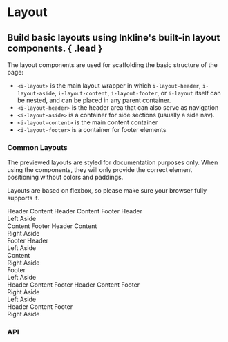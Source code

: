 # Layout
## Build basic layouts using Inkline's built-in layout components. { .lead }

The layout components are used for scaffolding the basic structure of the page:
- `<i-layout>` is the main layout wrapper in which `i-layout-header`, `i-layout-aside`, `i-layout-content`, `i-layout-footer`, or `i-layout` itself can be nested, and can be placed in any parent container.
- `<i-layout-header>` is the header area that can also serve as navigation
- `<i-layout-aside>` is a container for side sections (usually a side nav).
- `<i-layout-content>` is the main content container
- `<i-layout-footer>` is a container for footer elements

### Common Layouts

The previewed layouts are styled for documentation purposes only. When using the components, they will only 
provide the correct element positioning without colors and paddings.

Layouts are based on flexbox, so please make sure your browser fully supports it. 

<i-code-preview title="Content With Header">

<i-layout class="-preview">
    <i-layout-header>
        Header
    </i-layout-header>
    <i-layout-content>
        Content
    </i-layout-content>
</i-layout>

<template slot="html">

~~~html
<i-layout>
    <i-layout-header>
        Header
    </i-layout-header>
    
    <i-layout-content>
        Content
    </i-layout-content>
</i-layout>
~~~

</template>
</i-code-preview>
   
<i-code-preview title="Content With Header and Footer">

<i-layout class="-preview">
    <i-layout-header>
        Header
    </i-layout-header>
    <i-layout-content>
        Content
    </i-layout-content>
    <i-layout-footer>
        Footer
    </i-layout-footer>
</i-layout>

<template slot="html">

~~~html
<i-layout>
    <i-layout-header>
        Header
    </i-layout-header>
    
    <i-layout-content>
        Content
    </i-layout-content>
    
    <i-layout-footer>
        Footer
    </i-layout-footer>
</i-layout>
~~~

</template>
</i-code-preview>

<i-code-preview title="Content With Left Aside">

<i-layout class="-preview">
    <i-layout-header>
        Header
    </i-layout-header>
    <i-layout vertical>
        <i-layout-aside>
            <div class="layout-aside-preview-text">Left Aside</div>
        </i-layout-aside>
        <i-layout-content>
            Content
        </i-layout-content>
    </i-layout>
    <i-layout-footer>
        Footer
    </i-layout-footer>
</i-layout>

<template slot="html">

~~~html
<i-layout>
    <i-layout-header>
        Header
    </i-layout-header>
    
    <i-layout vertical>
        <i-layout-aside>
            Left Aside
        </i-layout-aside>
        
        <i-layout-content>
            Content
        </i-layout-content>
    </i-layout>
    
    <i-layout-footer>
        Footer
    </i-layout-footer>
</i-layout>
~~~   

</template>
<template slot="css">

~~~css
.layout-aside {
    width: 16rem;
}
~~~

</template>
</i-code-preview>

<i-code-preview title="Content With Right Aside">

<i-layout class="-preview">
    <i-layout-header>
        Header
    </i-layout-header>
    <i-layout vertical>
        <i-layout-content>
            Content
        </i-layout-content>
        <i-layout-aside>
            <div class="layout-aside-preview-text">Right Aside</div>
        </i-layout-aside>
    </i-layout>
    <i-layout-footer>
        Footer
    </i-layout-footer>
</i-layout>

<template slot="html">

~~~html
<i-layout>
    <i-layout-header>
        Header
    </i-layout-header>
    
    <i-layout vertical>
        <i-layout-content>
            Content
        </i-layout-content>
        
        <i-layout-aside>
            Right Aside
        </i-layout-aside>
    </i-layout>
    
    <i-layout-footer>
        Footer
    </i-layout-footer>
</i-layout>
~~~

</template>
<template slot="css">

~~~css
.layout-aside {
    width: 16rem;
}
~~~

</template>
</i-code-preview>

<i-code-preview title="Content With Left and Right Asides">

<i-layout class="-preview">
    <i-layout-header>
        Header
    </i-layout-header>
    <i-layout vertical>
        <i-layout-aside>
            <div class="layout-aside-preview-text">Left Aside</div>
        </i-layout-aside>
        <i-layout-content>
            Content
        </i-layout-content>
        <i-layout-aside>
            <div class="layout-aside-preview-text">Right Aside</div>
        </i-layout-aside>
    </i-layout>
    <i-layout-footer>
        Footer
    </i-layout-footer>
</i-layout>

<template slot="html">

~~~html
<i-layout>
    <i-layout-header>
        Header
    </i-layout-header>
    
    <i-layout vertical>
        <i-layout-aside>
            Left Aside
        </i-layout-aside>
        
        <i-layout-content>
            Content
        </i-layout-content>
        
        <i-layout-aside>
            Right Aside
        </i-layout-aside>
    </i-layout>
    
    <i-layout-footer>
        Footer
    </i-layout-footer>
</i-layout>
~~~

</template>
<template slot="css">

~~~css
.layout-aside {
    width: 16rem;
}
~~~

</template>
</i-code-preview>

<i-code-preview title="Layout with Left Aside">

<i-layout vertical class="-preview">
    <i-layout-aside>
        <div class="layout-aside-preview-text">Left Aside</div>
    </i-layout-aside>
    <i-layout>
        <i-layout-header>
            Header
        </i-layout-header>
        <i-layout-content>
            Content
        </i-layout-content>
        <i-layout-footer>
            Footer
        </i-layout-footer>
    </i-layout>
</i-layout>

<template slot="html">

~~~html
<i-layout vertical>
    <i-layout-aside>
        Left Aside
    </i-layout-aside>
    
    <i-layout>
        <i-layout-header>
            Header
        </i-layout-header>
        
        <i-layout-content>
            Content
        </i-layout-content>
        
        <i-layout-footer>
            Footer
        </i-layout-footer>
    </i-layout>
</i-layout>
~~~

</template>
<template slot="css">

~~~css
.layout-aside {
    width: 16rem;
}
~~~

</template>
</i-code-preview>

<i-code-preview title="Layout with Right Aside">

<i-layout vertical class="-preview">
    <i-layout>
        <i-layout-header>
            Header
        </i-layout-header>
        <i-layout-content>
            Content
        </i-layout-content>
        <i-layout-footer>
            Footer
        </i-layout-footer>
    </i-layout>
    <i-layout-aside>
        <div class="layout-aside-preview-text">Right Aside</div>
    </i-layout-aside>
</i-layout>

<template slot="html">

~~~html
<i-layout vertical>
    <i-layout>
        <i-layout-header>
            Header
        </i-layout-header>
        
        <i-layout-content>
            Content
        </i-layout-content>
        
        <i-layout-footer>
            Footer
        </i-layout-footer>
    </i-layout>
    
    <i-layout-aside>
        Right Aside
    </i-layout-aside>
</i-layout>
~~~

</template>
<template slot="css">

~~~css
.layout-aside {
    width: 16rem;
}
~~~
</template>

</i-code-preview>

<i-code-preview title="Layout with Left and Right Asides">

<i-layout vertical class="-preview">
    <i-layout-aside>
        <div class="layout-aside-preview-text">Left Aside</div>
    </i-layout-aside>
    <i-layout>
        <i-layout-header>
            Header
        </i-layout-header>
        <i-layout-content>
            Content
        </i-layout-content>
        <i-layout-footer>
            Footer
        </i-layout-footer>
    </i-layout>
    <i-layout-aside>
        <div class="layout-aside-preview-text">Right Aside</div>
    </i-layout-aside>
</i-layout>

<template slot="html">

~~~html
<i-layout vertical>
    <i-layout-aside>
        Left Aside
    </i-layout-aside>
    
    <i-layout>
        <i-layout-header>
            Header
        </i-layout-header>
        
        <i-layout-content>
            Content
        </i-layout-content>
        
        <i-layout-footer>
            Footer
        </i-layout-footer>
    </i-layout>
    
    <i-layout-aside>
        Right Aside
    </i-layout-aside>
</i-layout>
~~~

</template>
<template slot="css">

~~~css
.layout-aside {
    width: 16rem;
}
~~~

</template>
</i-code-preview>

### API

<i-api-preview title="Layout API" expanded link="https://github.com/inkline/inkline/tree/master/packages/inkline/src/components/Layout">
    <template slot="props">
        <api-table>
            <api-table-row>
                <template slot="property">vertical</template>
                <template slot="description">Sets the orientation of the layout to vertical. Used for achieving layout columns.</template>
                <template slot="type"><code>Boolean</code></template>
                <template slot="values"><code>true</code>, <code>false</code></template>
                <template slot="default"><code>false</code></template>
            </api-table-row>
        </api-table>
    </template>
    <template slot="slots">
        <api-table>
            <api-table-row>
                <template slot="slot">default</template>
                <template slot="description">Slot for layout default content.</template>
            </api-table-row>
        </api-table>
    </template>
</i-api-preview>

<i-api-preview title="Layout Header API" expanded link="https://github.com/inkline/inkline/tree/master/packages/inkline/src/components/LayoutHeader" default-active='slots'>
    <template slot="slots">
        <api-table>
            <api-table-row>
                <template slot="slot">default</template>
                <template slot="description">Slot for layout header default content.</template>
            </api-table-row>
        </api-table>
    </template>
</i-api-preview>

<i-api-preview title="Layout Content API" expanded link="https://github.com/inkline/inkline/tree/master/packages/inkline/src/components/LayoutContent" default-active='slots'>
    <template slot="slots">
        <api-table>
            <api-table-row>
                <template slot="slot">default</template>
                <template slot="description">Slot for layout content default content.</template>
            </api-table-row>
        </api-table>
    </template>
</i-api-preview>

<i-api-preview title="Layout Footer API" expanded link="https://github.com/inkline/inkline/tree/master/packages/inkline/src/components/LayoutFooter" default-active='slots'>
    <template slot="slots">
        <api-table>
            <api-table-row>
                <template slot="slot">default</template>
                <template slot="description">Slot for layout footer default content.</template>
            </api-table-row>
        </api-table>
    </template>
</i-api-preview>

<i-api-preview title="Layout Aside API" expanded link="https://github.com/inkline/inkline/tree/master/packages/inkline/src/components/LayoutAside" default-active='slots'>
    <template slot="slots">
        <api-table>
            <api-table-row>
                <template slot="slot">default</template>
                <template slot="description">Slot for layout aside default content.</template>
            </api-table-row>
        </api-table>
    </template>
</i-api-preview>
